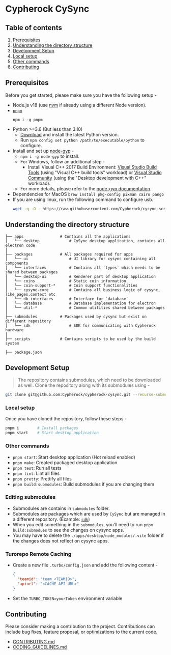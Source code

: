 # Cypherock CySync

## Table of contents

1. [Prerequisites](#prerequisites)
2. [Understanding the directory structure](#understanding-the-directory-structure)
3. [Development Setup](#development-setup)
4. [Local setup](#local-setup)
5. [Other commands](#other-commands)
6. [Contributing](#contributing)

## Prerequisites

Before you get started, please make sure you have the following setup -

- Node.js v18 (use [nvm][1] if already using a different Node version).
- [`pnpm`][2]
  ```
  npm i -g pnpm
  ```
- Python >=3.6 (But less than 3.10)
  - [Download][7] and install the latest Python version.
  - Run `npm config set python /path/to/executable/python` to configure.
- Install and set up [node-gyp][6] -
  - `npm i -g node-gyp` to install.
  - For Windows, follow an additional step -
    - Install Visual C++ 2017 Build Environment: [Visual Studio Build Tools][3] (using "Visual C++ build tools" workload) or [Visual Studio Community][4] (using the "Desktop development with C++" workload).
  - For more details, please refer to the [node-gyp documentation][5].
- Dependencies for MacOS
  `brew install pkg-config pixman cairo pango`
- If you are using linux, run the following command to configure usb.
  ```sh
  wget -q -O - https://raw.githubusercontent.com/Cypherock/cysync-scripts/main/configure-usb.sh | sudo bash
  ```

## Understanding the directory structure

```
├── apps                # Contains all the applications
│   └── desktop             # CySync desktop application, contains all electron code
│
├── packages            # All packages required for apps
│   └── ui                  # UI library for cysync containing all components
│   └── interfaces          # Contains all `types` which needs to be shared between packages
│   └── desktop-ui          # Renderer part of desktop application
│   └── coins               # Static coin information
│   └── coin-support-*      # Coin support functionalities
│   └── cysync-core         # Contains all business logic of cysync, like pages,context etc
│   └── db-interfaces       # Interface for `database`
│   └── database            # Database implementation for electron
│   └── util-*              # Common utilities shared between packages
│
├── submodules          # Packages used by cysync but exist on different repository
│   └── sdk                 # SDK for communicating with Cypherock hardware
│
├── scripts             # Contains scripts to be used by the build system

├── package.json

```

## Development Setup

> The repository contains submodules, which need to be downloaded as well.
> Clone the repository along with its submodules using -

```sh
git clone git@github.com:Cypherock/cypherock-cysync.git --recurse-submodules
```

### Local setup

Once you have cloned the repository, follow these steps -

```sh
pnpm i        # Install packages
pnpm start    # Start desktop application
```

### Other commands

- `pnpm start`: Start desktop application (Hot reload enabled)
- `pnpm make`: Created packaged desktop application
- `pnpm test`: Run all tests
- `pnpm lint`: Lint all files
- `pnpm pretty`: Prettify all files
- `pnpm build:submodules`: Build submodules if you are changing them

### Editing submodules

- Submodules are contains in `submodules` folder.
- Submodules are packages which are used by `CySync` but are managed in a different
  repository. (Example: [`sdk`](https://github.com/Cypherock/sdk))
- When you edit something in the `submodules`, you'll need to run `pnpm build:submodues`
  to see the changes on cysync apps.
- You may have to delete the `./apps/desktop/node_modules/.vite` folder if the
  changes does not reflect on cysync apps.

### Turorepo Remote Caching

- Create a new file `.turbo/config.json` and add the following content -
  ```json
  {
    "teamid": "team_<TEAMID>",
    "apiurl": "<CACHE API URL>"
  }
  ```
- Set the `TURBO_TOKEN=yourToken` environment variable

## Contributing

Please consider making a contribution to the project. Contributions can include bug fixes, feature proposal, or optimizations to the current code.

- [CONTRIBUTING.md](./docs/CONTRIBUTING.md)
- [CODING_GUIDELINES.md](./docs/CODING_GUIDELINES.md)

[1]: https://nodejs.org/en/download/package-manager/#nvm 'How to use NVM'
[2]: https://pnpm.io/ 'Pnpm documentation'
[3]: https://visualstudio.microsoft.com/thank-you-downloading-visual-studio/?sku=BuildTools 'MS VS Build Tools'
[4]: https://visualstudio.microsoft.com/thank-you-downloading-visual-studio/?sku=Community 'MS VS Community'
[5]: https://github.com/nodejs/node-gyp 'node-gyp documentation'
[6]: https://github.com/nodejs/node-gyp#on-windows 'Configure node-gyp on Windows'
[7]: https://www.python.org/downloads 'Download Python'
